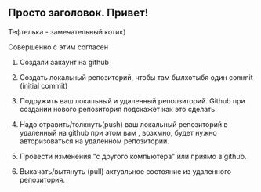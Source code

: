 ## Просто заголовок. Привет!

Тефтелька - замечательный котик)

Совершенно с этим согласен

1. Создали аакаунт на github

2. Создать локальный репозиторий, чтобы там былхотыбя один commit (initial commit)

3. Подружить ваш локальный и удаленный реползиторий. Github при создании нового репозитория подскажет как это сделать.

4. Надо отравить/толкнуть(push) ваш локальный репозиторий в удаленный на github при этом вам , возхмно, будет нужно авторизоваться на удаленном репозитории.

5. Провести изменения  "с другого компьютера" или приямо в github.

6. Выкачать/вытянуть (pull) актуальное состояние из удаленного репозитория.